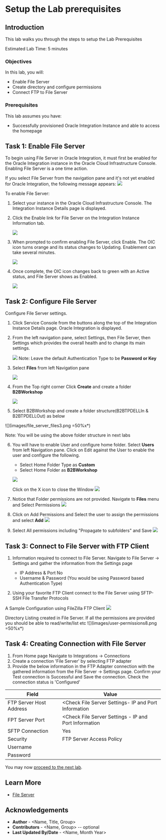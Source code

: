# Setup the Lab prerequisites

## Introduction

This lab walks you through the steps to setup the Lab Prerequisites

Estimated Lab Time: 5 minutes

### Objectives

In this lab, you will:
* Enable File Server
* Create directory and configure permissions
* Connect FTP to File Server

### Prerequisites

This lab assumes you have:

* Successfully provisioned Oracle Integration Instance and able to access the homepage

## Task 1: Enable File Server

To begin using File Server in Oracle Integration, it must first be enabled for the Oracle Integration instance in the Oracle Cloud Infrastructure Console. Enabling File Server is a one time action.

If you select File Server from the navigation pane and it's not yet enabled for Oracle Integration, the following message appears:
	![](images/file_server_enablement0.png)

To enable File Server:

1.	Select your instance in the Oracle Cloud Infrastructure Console.
		The Integration Instance Details page is displayed.
2.	Click the Enable link for File Server on the Integration Instance Information tab.

	![](images/file_server_enablement1a.png)

3.	When prompted to confirm enabling File Server, click Enable. The OIC icon turns orange and its status changes to Updating. Enablement can take several minutes.

	![](images/file_server_enablement2.png)

4.	Once complete, the OIC icon changes back to green with an Active status, and File Server shows as Enabled.

	![](images/file_server_enablement3.png)

## Task 2: Configure File Server
Configure File Server settings.

1.	Click Service Console from the buttons along the top of the Integration Instance Details page.
Oracle Integration is displayed.

2.	From the left navigation pane, select Settings, then File Server, then Settings which provides the overall health and to change its main settings.

	![](images/file_server_settings.png)
Note: Leave the default Authentication Type to be **Password or Key**

3.	Select **Files** from left Navigation pane

	![](images/file_server_files1.png)

4. From the Top right corner Click **Create** and create a folder **B2BWorkshop**

	![](images/file_server_files2.png)
5.	Select B2BWorkshop and create a folder structure(B2BTPDELLIn & B2BTPDELLOut) as below

  ![](images/file_server_files3.png =50%x*)

Note: You will be using the above folder structure in next labs

6.	You will have to enable User and configure home folder. Select **Users** from left Navigation pane. Click on Edit against the User to enable the user and configure the following.

	*	Select Home Folder Type as **Custom**
	* Select Home Folder as **B2BWorkshop**

	![](images/user-permissions2.png)

	Click on the X icon to close the Window
	![](images/user-permissions3.png)

7. Notice that Folder permissions are not provided. Navigate to **Files** menu and Select Permissions
	![](images/user-permissions4.png)

8. Click on Add Permissions and Select the user to assign the permissions and select **Add**
	![](images/user-permissions5.png)

9.	Select All permissions including "Propagate to subfolders" and Save
	![](images/user-permissions6.png)

## Task 3: Connect to File Server with FTP Client

1.	Information required to connect to File Server. Navigate to File Server -> Settings and gather the information from the Settings page
	* IP Address & Port No
	* Username & Password (You would be using Password based Authentication Type)

2. Using your favorite FTP Client connect to the File Server using SFTP- SSH File Transfer Protocols

A Sample Configuration using FileZilla FTP Client
	![](images/user-permissions7.png)

Directory Listing created in File Server. If all the permissions are provided you should be able to read/write/list etc
	![](images/user-permissions8.png =50%x*)

## Task 4: Creating Connection with File Server
1.	From Home page Navigate to Integrations -> Connections
2.	Create a connection 'File Server' by selecting FTP adapter
3.	Provide the below information in the FTP Adapter connection with the gathered information from the File Server -> Settings page. Confirm your Test connection is Successful and Save the connection. Check the connection status is 'Configured'

| Field                   | Value                                                 |
|-------------------------|-------------------------------------------------------|
| FTP Server Host Address | <Check File Server Settings- IP and Port Information  |
| FPT Server Port         | <Check File Server Settings - IP and Port Information |
| SFTP Connection         | Yes                                                   |
| Security                | FTP Server Access Policy                              |
| Username                | <OIC Username>                                        |
| Password                | <OIC Password>                                        |

You may now [proceed to the next lab](#next).

## Learn More

* [File Server](https://docs.oracle.com/en/cloud/paas/integration-cloud/file-server/file-server-overview.html)

## Acknowledgements
* **Author** - <Name, Title, Group>
* **Contributors** -  <Name, Group> -- optional
* **Last Updated By/Date** - <Name, Month Year>
